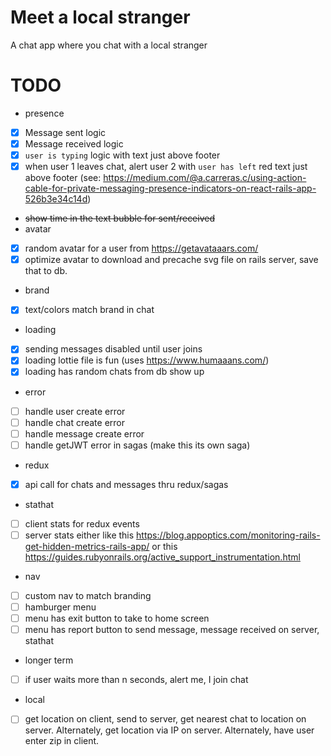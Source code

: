 # Meet a local stranger
A chat app where you chat with a local stranger

# TODO
- presence
- [X] Message sent logic
- [X] Message received logic
- [X] `user is typing` logic with text just above footer
- [X] when user 1 leaves chat, alert user 2 with `user has left` red text just above footer (see: https://medium.com/@a.carreras.c/using-action-cable-for-private-messaging-presence-indicators-on-react-rails-app-526b3e34c14d)
- ~~show time in the text bubble for sent/received~~
- avatar
- [X] random avatar for a user from https://getavataaars.com/
- [X] optimize avatar to download and precache svg file on rails server, save that to db.
- brand
- [X] text/colors match brand in chat
- loading
- [X] sending messages disabled until user joins
- [X] loading lottie file is fun (uses https://www.humaaans.com/)
- [X] loading has random chats from db show up
- error
- [ ] handle user create error
- [ ] handle chat create error
- [ ] handle message create error
- [ ] handle getJWT error in sagas (make this its own saga)
- redux
- [X] api call for chats and messages thru redux/sagas
- stathat
- [ ] client stats for redux events
- [ ] server stats either like this https://blog.appoptics.com/monitoring-rails-get-hidden-metrics-rails-app/ or this https://guides.rubyonrails.org/active_support_instrumentation.html
- nav
- [ ] custom nav to match branding
- [ ] hamburger menu
- [ ] menu has exit button to take to home screen
- [ ] menu has report button to send message, message received on server, stathat
- longer term
- [ ] if user waits more than n seconds, alert me, I join chat
- local
- [ ] get location on client, send to server, get nearest chat to location on server. Alternately, get location via IP on server. Alternately, have user enter zip in client.
